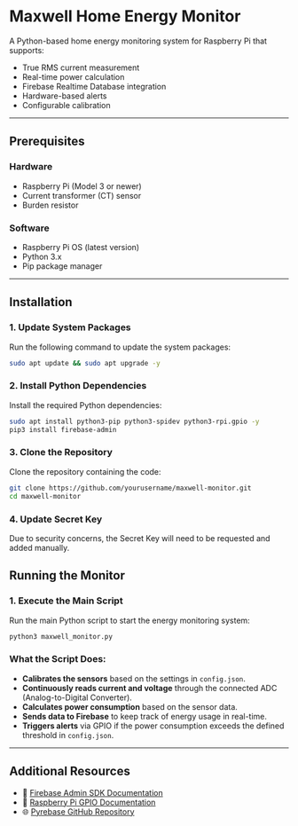 # **Maxwell Home Energy Monitor**  
A Python-based home energy monitoring system for Raspberry Pi that supports:

- True RMS current measurement
- Real-time power calculation
- Firebase Realtime Database integration
- Hardware-based alerts
- Configurable calibration

---

## **Prerequisites**

### **Hardware**  
- Raspberry Pi (Model 3 or newer)  
- Current transformer (CT) sensor  
- Burden resistor

### **Software**  
- Raspberry Pi OS (latest version)  
- Python 3.x  
- Pip package manager  

---

## **Installation**

### **1. Update System Packages**  
Run the following command to update the system packages:  
```bash
sudo apt update && sudo apt upgrade -y
```

### **2. Install Python Dependencies**  
Install the required Python dependencies:  
```bash
sudo apt install python3-pip python3-spidev python3-rpi.gpio -y
pip3 install firebase-admin
```

### **3. Clone the Repository**  
Clone the repository containing the code:  
```bash
git clone https://github.com/yourusername/maxwell-monitor.git
cd maxwell-monitor
```

### **4. Update Secret Key**  
Due to security concerns, the Secret Key will need to be requested and added manually.

## **Running the Monitor**

### **1. Execute the Main Script**  
Run the main Python script to start the energy monitoring system:  
```bash
python3 maxwell_monitor.py
```

### **What the Script Does:**  
- **Calibrates the sensors** based on the settings in `config.json`.  
- **Continuously reads current and voltage** through the connected ADC (Analog-to-Digital Converter).  
- **Calculates power consumption** based on the sensor data.  
- **Sends data to Firebase** to keep track of energy usage in real-time.  
- **Triggers alerts** via GPIO if the power consumption exceeds the defined threshold in `config.json`.

---

## **Additional Resources**

- 📄 [Firebase Admin SDK Documentation](https://firebase.google.com/docs/database/admin/start)  
- 🔌 [Raspberry Pi GPIO Documentation](https://www.raspberrypi.org/documentation/usage/gpio/)  
- 🌐 [Pyrebase GitHub Repository](https://github.com/thisbejim/Pyrebase)  
